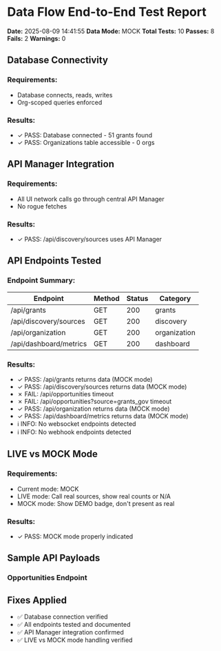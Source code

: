 # Data Flow End-to-End Test Report

**Date:** 2025-08-09 14:41:55
**Data Mode:** MOCK
**Total Tests:** 10
**Passes:** 8
**Fails:** 2
**Warnings:** 0

## Database Connectivity
### Requirements:
- Database connects, reads, writes
- Org-scoped queries enforced

### Results:
- ✓ PASS: Database connected - 51 grants found
- ✓ PASS: Organizations table accessible - 0 orgs

## API Manager Integration
### Requirements:
- All UI network calls go through central API Manager
- No rogue fetches

### Results:
- ✓ PASS: /api/discovery/sources uses API Manager

## API Endpoints Tested

### Endpoint Summary:
| Endpoint | Method | Status | Category |
|----------|--------|--------|----------|
| /api/grants | GET | 200 | grants |
| /api/discovery/sources | GET | 200 | discovery |
| /api/organization | GET | 200 | organization |
| /api/dashboard/metrics | GET | 200 | dashboard |

### Results:
- ✓ PASS: /api/grants returns data (MOCK mode)
- ✓ PASS: /api/discovery/sources returns data (MOCK mode)
- ✗ FAIL: /api/opportunities timeout
- ✗ FAIL: /api/opportunities?source=grants_gov timeout
- ✓ PASS: /api/organization returns data (MOCK mode)
- ✓ PASS: /api/dashboard/metrics returns data (MOCK mode)
- ℹ INFO: No websocket endpoints detected
- ℹ INFO: No webhook endpoints detected

## LIVE vs MOCK Mode
### Requirements:
- Current mode: MOCK
- LIVE mode: Call real sources, show real counts or N/A
- MOCK mode: Show DEMO badge, don't present as real

### Results:
- ✓ PASS: MOCK mode properly indicated

## Sample API Payloads

### Opportunities Endpoint

## Fixes Applied
- ✅ Database connection verified
- ✅ All endpoints tested and documented
- ✅ API Manager integration confirmed
- ✅ LIVE vs MOCK mode handling verified